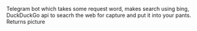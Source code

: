 Telegram bot which takes some request word, makes search using bing, DuckDuckGo api to seacrh the web for capture and put it into your pants. Returns picture
